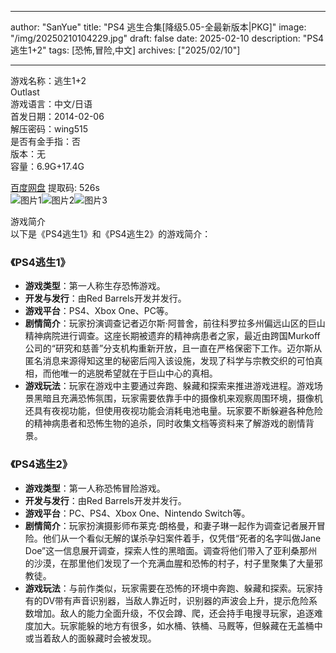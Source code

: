 
---
author: "SanYue"
title: "PS4 逃生合集[降级5.05-全最新版本|PKG]"
image: "/img/20250210104229.jpg"
draft: false
date: 2025-02-10
description: "PS4 逃生1+2"
tags: [恐怖,冒险,中文]
archives: ["2025/02/10"]

---

游戏名称：逃生1+2   
Outlast    
游戏语言：中文/日语  
首发日期：2014-02-06  
解压密码：wing515  
是否有金手指：否  
版本：无   
容量：6.9G+17.4G

[百度网盘](https://pan.baidu.com/s/1wUCOHXK1RTtrHCiqh_rZPg) 提取码: 526s  
![图片1](/img/bd8f0b.jpg)![图片2](/img/c43805.jpg)![图片3](/img/d7a676.jpg)  

游戏简介  
以下是《PS4逃生1》和《PS4逃生2》的游戏简介：

### 《PS4逃生1》
- **游戏类型**：第一人称生存恐怖游戏。
- **开发与发行**：由Red Barrels开发并发行。
- **游戏平台**：PS4、Xbox One、PC等。
- **剧情简介**：玩家扮演调查记者迈尔斯·阿普舍，前往科罗拉多州偏远山区的巨山精神病院进行调查。这座长期被遗弃的精神病患者之家，最近由跨国Murkoff公司的“研究和慈善”分支机构重新开放，且一直在严格保密下工作。迈尔斯从匿名消息来源得知这里的秘密后闯入该设施，发现了科学与宗教交织的可怕真相，而他唯一的逃脱希望就在于巨山中心的真相。
- **游戏玩法**：玩家在游戏中主要通过奔跑、躲藏和探索来推进游戏进程。游戏场景黑暗且充满恐怖氛围，玩家需要依靠手中的摄像机来观察周围环境，摄像机还具有夜视功能，但使用夜视功能会消耗电池电量。玩家要不断躲避各种危险的精神病患者和恐怖生物的追杀，同时收集文档等资料来了解游戏的剧情背景。

### 《PS4逃生2》
- **游戏类型**：第一人称恐怖冒险游戏。
- **开发与发行**：由Red Barrels开发并发行。
- **游戏平台**：PC、PS4、Xbox One、Nintendo Switch等。
- **剧情简介**：玩家扮演摄影师布莱克·朗格曼，和妻子琳一起作为调查记者展开冒险。他们从一个看似无解的谋杀孕妇案件着手，仅凭借“死者的名字叫做Jane Doe”这一信息展开调查，探索人性的黑暗面。调查将他们带入了亚利桑那州的沙漠，在那里他们发现了一个充满血腥和恐怖的村子，村子里聚集了大量邪教徒。
- **游戏玩法**：与前作类似，玩家需要在恐怖的环境中奔跑、躲藏和探索。玩家持有的DV带有声音识别器，当敌人靠近时，识别器的声波会上升，提示危险系数增加。敌人的能力全面升级，不仅会蹲、爬，还会持手电搜寻玩家，追逐难度加大。玩家能躲的地方有很多，如水桶、铁桶、马厩等，但躲藏在无盖桶中或当着敌人的面躲藏时会被发现。
